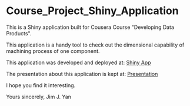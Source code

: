 # Course_Project_Shiny_Application

This is a Shiny application built for Cousera Course "Developing Data Products". 

This application is a handy tool to check out the dimensional capability of machining process of one component.

This application was developed and deployed at:  [Shiny App](https://jimyan.shinyapps.io/ShinyAPP/)

The presentation about this application is kept at: [Presentation](http://rpubs.com/JingjunYan/CMM_Dashboard)

I hope you find it interesting.

Yours sincerely,
Jim J. Yan
